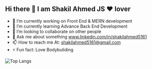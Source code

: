  ## Hi there 👋 I am Shakil Ahmed JS ❤️ lover 

- 🔭 I’m currently working on Front End & MERN development
- 🌱 I’m currently learning Advance Back End Development 
- 👯 I’m looking to collaborate on other people
- 💬 Ask me about something www.linkedin.com/in/shakilahmed5161
- 📫 How to reach me At: shakilahmed5161@gmail.com 
- ⚡ Fun fact: Love Bodybuliding



<img src="https://camo.githubusercontent.com/be899db429f784fd005a3fc7e0323e5b5297494ba9a82bb1c3cfefa408e2bef5/68747470733a2f2f6769746875622d726561646d652d73746174732e76657263656c2e6170702f6170692f746f702d6c616e67732f3f757365726e616d653d746869736973726964266c61796f75743d636f6d70616374267468656d653d68696768636f6e7472617374" alt="Top Langs" data-canonical-src="https://github-readme-stats.vercel.app/api/top-langs/?username=Shakil5161&layout=compact&theme=highcontrast" style="max-width:100%;">
